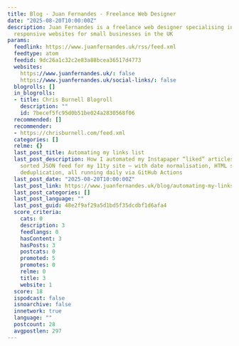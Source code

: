 ```yaml
---
title: Blog - Juan Fernandes - Freelance Web Designer
date: "2025-08-20T10:00:00Z"
description: Juan Fernandes is a freelance web designer specialising in building bespoke
  responsive websites for small businesses in the UK
params:
  feedlink: https://www.juanfernandes.uk/rss/feed.xml
  feedtype: atom
  feedid: 9dc26a1c32c2e83a88bcea36517d4773
  websites:
    https://www.juanfernandes.uk/: false
    https://www.juanfernandes.uk/social-links/: false
  blogrolls: []
  in_blogrolls:
  - title: Chris Burnell Blogroll
    description: ""
    id: 7becef5fc95d0b51be024a2830568f06
  recommended: []
  recommender:
  - https://chrisburnell.com/feed.xml
  categories: []
  relme: {}
  last_post_title: Automating my links list
  last_post_description: How I automated my Instapaper “liked” articles into a clean,
    sorted JSON feed for my 11ty site — with date normalisation, HTML stripping, and
    deduplication, all running daily via GitHub Actions
  last_post_date: "2025-08-20T10:00:00Z"
  last_post_link: https://www.juanfernandes.uk/blog/automating-my-links-list/
  last_post_categories: []
  last_post_language: ""
  last_post_guid: 48e2f9af29a5d1bd5f35dcdbf1d6afa4
  score_criteria:
    cats: 0
    description: 3
    feedlangs: 0
    hasContent: 3
    hasPosts: 3
    postcats: 0
    promoted: 5
    promotes: 0
    relme: 0
    title: 3
    website: 1
  score: 18
  ispodcast: false
  isnoarchive: false
  innetwork: true
  language: ""
  postcount: 28
  avgpostlen: 297
---
```

